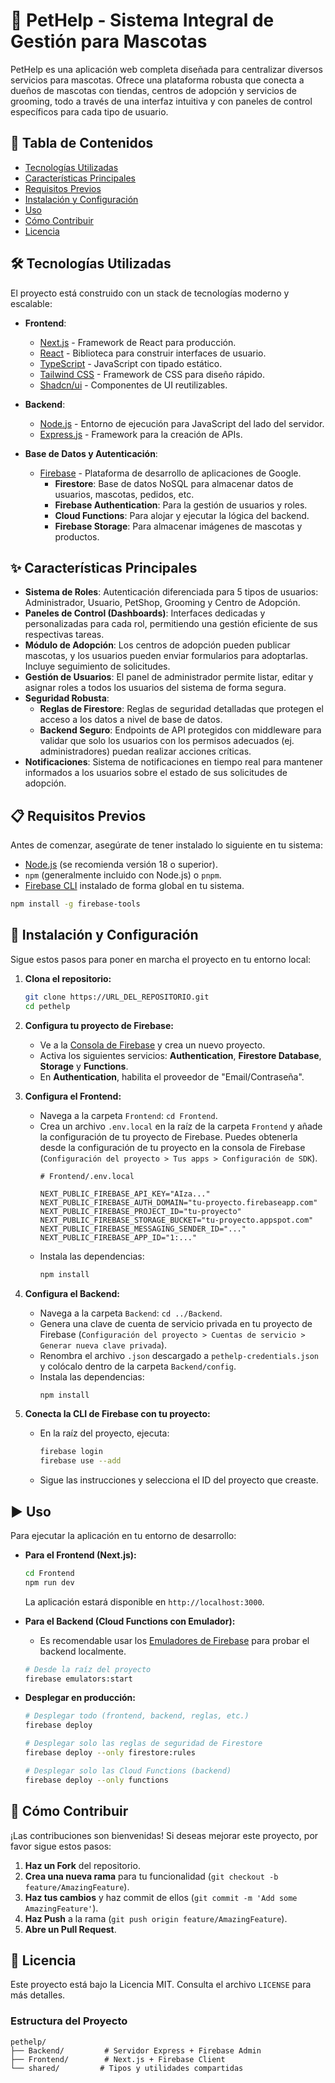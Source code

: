 # 🐾 PetHelp - Sistema Integral de Gestión para Mascotas

PetHelp es una aplicación web completa diseñada para centralizar diversos servicios para mascotas. Ofrece una plataforma robusta que conecta a dueños de mascotas con tiendas, centros de adopción y servicios de grooming, todo a través de una interfaz intuitiva y con paneles de control específicos para cada tipo de usuario.

## 📜 Tabla de Contenidos

- [Tecnologías Utilizadas](#-tecnologías-utilizadas)
- [Características Principales](#-características-principales)
- [Requisitos Previos](#-requisitos-previos)
- [Instalación y Configuración](#-instalación-y-configuración)
- [Uso](#-uso)
- [Cómo Contribuir](#-cómo-contribuir)
- [Licencia](#-licencia)

## 🛠️ Tecnologías Utilizadas

El proyecto está construido con un stack de tecnologías moderno y escalable:

- **Frontend**:
  - [Next.js](https://nextjs.org/) - Framework de React para producción.
  - [React](https://react.dev/) - Biblioteca para construir interfaces de usuario.
  - [TypeScript](https://www.typescriptlang.org/) - JavaScript con tipado estático.
  - [Tailwind CSS](https://tailwindcss.com/) - Framework de CSS para diseño rápido.
  - [Shadcn/ui](https://ui.shadcn.com/) - Componentes de UI reutilizables.

- **Backend**:
  - [Node.js](https://nodejs.org/) - Entorno de ejecución para JavaScript del lado del servidor.
  - [Express.js](https://expressjs.com/) - Framework para la creación de APIs.

- **Base de Datos y Autenticación**:
  - [Firebase](https://firebase.google.com/) - Plataforma de desarrollo de aplicaciones de Google.
    - **Firestore**: Base de datos NoSQL para almacenar datos de usuarios, mascotas, pedidos, etc.
    - **Firebase Authentication**: Para la gestión de usuarios y roles.
    - **Cloud Functions**: Para alojar y ejecutar la lógica del backend.
    - **Firebase Storage**: Para almacenar imágenes de mascotas y productos.

## ✨ Características Principales

- **Sistema de Roles**: Autenticación diferenciada para 5 tipos de usuarios: Administrador, Usuario, PetShop, Grooming y Centro de Adopción.
- **Paneles de Control (Dashboards)**: Interfaces dedicadas y personalizadas para cada rol, permitiendo una gestión eficiente de sus respectivas tareas.
- **Módulo de Adopción**: Los centros de adopción pueden publicar mascotas, y los usuarios pueden enviar formularios para adoptarlas. Incluye seguimiento de solicitudes.
- **Gestión de Usuarios**: El panel de administrador permite listar, editar y asignar roles a todos los usuarios del sistema de forma segura.
- **Seguridad Robusta**:
  - **Reglas de Firestore**: Reglas de seguridad detalladas que protegen el acceso a los datos a nivel de base de datos.
  - **Backend Seguro**: Endpoints de API protegidos con middleware para validar que solo los usuarios con los permisos adecuados (ej. administradores) puedan realizar acciones críticas.
- **Notificaciones**: Sistema de notificaciones en tiempo real para mantener informados a los usuarios sobre el estado de sus solicitudes de adopción.

## 📋 Requisitos Previos

Antes de comenzar, asegúrate de tener instalado lo siguiente en tu sistema:

- [Node.js](https://nodejs.org/en/download/) (se recomienda versión 18 o superior).
- `npm` (generalmente incluido con Node.js) o `pnpm`.
- [Firebase CLI](https://firebase.google.com/docs/cli#install_the_firebase_cli) instalado de forma global en tu sistema.

```bash
npm install -g firebase-tools
```

## 🚀 Instalación y Configuración

Sigue estos pasos para poner en marcha el proyecto en tu entorno local:

1.  **Clona el repositorio:**
    ```bash
    git clone https://URL_DEL_REPOSITORIO.git
    cd pethelp
    ```

2.  **Configura tu proyecto de Firebase:**
    - Ve a la [Consola de Firebase](https://console.firebase.google.com/) y crea un nuevo proyecto.
    - Activa los siguientes servicios: **Authentication**, **Firestore Database**, **Storage** y **Functions**.
    - En **Authentication**, habilita el proveedor de "Email/Contraseña".

3.  **Configura el Frontend:**
    - Navega a la carpeta `Frontend`: `cd Frontend`.
    - Crea un archivo `.env.local` en la raíz de la carpeta `Frontend` y añade la configuración de tu proyecto de Firebase. Puedes obtenerla desde la configuración de tu proyecto en la consola de Firebase (`Configuración del proyecto > Tus apps > Configuración de SDK`).
      ```
      # Frontend/.env.local

      NEXT_PUBLIC_FIREBASE_API_KEY="AIza..."
      NEXT_PUBLIC_FIREBASE_AUTH_DOMAIN="tu-proyecto.firebaseapp.com"
      NEXT_PUBLIC_FIREBASE_PROJECT_ID="tu-proyecto"
      NEXT_PUBLIC_FIREBASE_STORAGE_BUCKET="tu-proyecto.appspot.com"
      NEXT_PUBLIC_FIREBASE_MESSAGING_SENDER_ID="..."
      NEXT_PUBLIC_FIREBASE_APP_ID="1:..."
      ```
    - Instala las dependencias:
      ```bash
      npm install
      ```

4.  **Configura el Backend:**
    - Navega a la carpeta `Backend`: `cd ../Backend`.
    - Genera una clave de cuenta de servicio privada en tu proyecto de Firebase (`Configuración del proyecto > Cuentas de servicio > Generar nueva clave privada`).
    - Renombra el archivo `.json` descargado a `pethelp-credentials.json` y colócalo dentro de la carpeta `Backend/config`.
    - Instala las dependencias:
      ```bash
      npm install
      ```

5.  **Conecta la CLI de Firebase con tu proyecto:**
    - En la raíz del proyecto, ejecuta:
      ```bash
      firebase login
      firebase use --add
      ```
    - Sigue las instrucciones y selecciona el ID del proyecto que creaste.

## ▶️ Uso

Para ejecutar la aplicación en tu entorno de desarrollo:

- **Para el Frontend (Next.js):**
  ```bash
  cd Frontend
  npm run dev
  ```
  La aplicación estará disponible en `http://localhost:3000`.

- **Para el Backend (Cloud Functions con Emulador):**
  - Es recomendable usar los [Emuladores de Firebase](https://firebase.google.com/docs/emulator-suite) para probar el backend localmente.
  ```bash
  # Desde la raíz del proyecto
  firebase emulators:start
  ```

- **Desplegar en producción:**
  ```bash
  # Desplegar todo (frontend, backend, reglas, etc.)
  firebase deploy

  # Desplegar solo las reglas de seguridad de Firestore
  firebase deploy --only firestore:rules

  # Desplegar solo las Cloud Functions (backend)
  firebase deploy --only functions
  ```

## 🤝 Cómo Contribuir

¡Las contribuciones son bienvenidas! Si deseas mejorar este proyecto, por favor sigue estos pasos:

1.  **Haz un Fork** del repositorio.
2.  **Crea una nueva rama** para tu funcionalidad (`git checkout -b feature/AmazingFeature`).
3.  **Haz tus cambios** y haz commit de ellos (`git commit -m 'Add some AmazingFeature'`).
4.  **Haz Push** a la rama (`git push origin feature/AmazingFeature`).
5.  **Abre un Pull Request**.

## 📄 Licencia

Este proyecto está bajo la Licencia MIT. Consulta el archivo `LICENSE` para más detalles.

### Estructura del Proyecto
```
pethelp/
├── Backend/         # Servidor Express + Firebase Admin
├── Frontend/        # Next.js + Firebase Client
└── shared/         # Tipos y utilidades compartidas
```